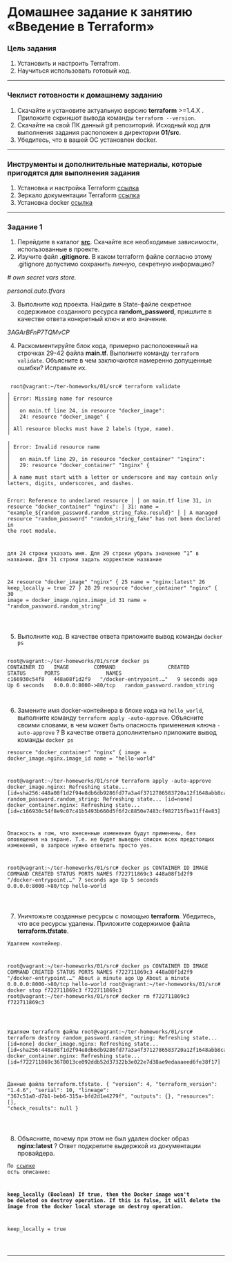 # Домашнее задание к занятию «Введение в Terraform»

### Цель задания

1. Установить и настроить Terrafrom.
2. Научиться использовать готовый код.

------

### Чеклист готовности к домашнему заданию

1. Скачайте и установите актуальную версию **terraform** >=1.4.X . Приложите скриншот вывода команды ```terraform --version```.
2. Скачайте на свой ПК данный git репозиторий. Исходный код для выполнения задания расположен в директории **01/src**.
3. Убедитесь, что в вашей ОС установлен docker.

------

### Инструменты и дополнительные материалы, которые пригодятся для выполнения задания

1. Установка и настройка Terraform  [ссылка](https://cloud.yandex.ru/docs/tutorials/infrastructure-management/terraform-quickstart#from-yc-mirror)
2. Зеркало документации Terraform  [ссылка](https://registry.tfpla.net/browse/providers) 
3. Установка docker [ссылка](https://docs.docker.com/engine/install/ubuntu/) 
------

### Задание 1

1. Перейдите в каталог [**src**](https://github.com/netology-code/ter-homeworks/tree/main/01/src). Скачайте все необходимые зависимости, использованные в проекте. 
2. Изучите файл **.gitignore**. В каком terraform файле согласно этому .gitignore допустимо сохранить личную, секретную информацию?



*# own secret vars store.*
  
*personal.auto.tfvars*

  
 
  
3. Выполните код проекта. Найдите  в State-файле секретное содержимое созданного ресурса **random_password**, пришлите в качестве ответа конкретный ключ и его значение.


  
 *3AGArBFnP7TQMvCP* 
  
  

4. Раскомментируйте блок кода, примерно расположенный на строчках 29-42 файла **main.tf**.
Выполните команду ```terraform validate```. Объясните в чем заключаются намеренно допущенные ошибки? Исправьте их.

</p>
<pre><code>
 root@vagrant:~/ter-homeworks/01/src# terraform validate
╷
│ Error: Missing name for resource
│
│   on main.tf line 24, in resource "docker_image":
│   24: resource "docker_image" {
│
│ All resource blocks must have 2 labels (type, name).
╵
╷
│ Error: Invalid resource name
│
│   on main.tf line 29, in resource "docker_container" "1nginx":
│   29: resource "docker_container" "1nginx" {
│
│ A name must start with a letter or underscore and may contain only letters, digits, underscores, and dashes.

Error: Reference to undeclared resource
│
│   on main.tf line 31, in resource "docker_container" "nginx":
│   31:   name  = "example_${random_password.random_string_fake.resuld}"
│
│ A managed resource "random_password" "random_string_fake" has not been declared in the root module.






для 24 строки указать имя.
Для 29 строки убрать значение “1” в названии.
Для 31 строки задать корректное название

24 resource "docker_image" "nginx" {
 25   name     	= "nginx:latest"
 26   keep_locally = true
 27 }
 28
 29 resource "docker_container" "nginx" {
 30   image = docker_image.nginx.image_id
 31   name  = "random_password.random_string"

</code></pre>



5. Выполните код. В качестве ответа приложите вывод команды ```docker ps```

</p>
<pre><code>
root@vagrant:~/ter-homeworks/01/src# docker ps
CONTAINER ID   IMAGE      	COMMAND              	CREATED     	STATUS     	PORTS              	NAMES
c166930c54f8   448a08f1d2f9   "/docker-entrypoint.…"   9 seconds ago   Up 6 seconds   0.0.0.0:8000->80/tcp   random_password.random_string




</code></pre>



  
6. Замените имя docker-контейнера в блоке кода на ```hello_world```, выполните команду ```terraform apply -auto-approve```.
Объясните своими словами, в чем может быть опасность применения ключа  ```-auto-approve``` ? В качестве ответа дополнительно приложите вывод команды ```docker ps```

</p>
<pre><code

resource "docker_container" "nginx" {
  image = docker_image.nginx.image_id
  name  = "hello-world"


root@vagrant:~/ter-homeworks/01/src# terraform apply -auto-approve
docker_image.nginx: Refreshing state... [id=sha256:448a08f1d2f94e8db6db9286fd77a3a4f3712786583720a12f1648abb8cace25nginx:latest]
random_password.random_string: Refreshing state... [id=none]
docker_container.nginx: Refreshing state... [id=c166930c54f8e9c07c41b5493b660d5f6f2c8850e7483cf982715fbe11ff4e83]




Опасность в том, что внесенные изменения будут применены, без оповещения на экране. Т.е. не будет выведен список всех предстоящих изменений, в запросе  нужно ответить просто  yes.



root@vagrant:~/ter-homeworks/01/src# docker ps
CONTAINER ID   IMAGE      	COMMAND              	CREATED     	STATUS     	PORTS              	NAMES
f722711869c3   448a08f1d2f9   "/docker-entrypoint.…"   7 seconds ago   Up 5 seconds   0.0.0.0:8000->80/tcp   hello-world



</code></pre>

7. Уничтожьте созданные ресурсы с помощью **terraform**. Убедитесь, что все ресурсы удалены. Приложите содержимое файла **terraform.tfstate**. 

</p>
<pre><code

Удаляем контейнер.

root@vagrant:~/ter-homeworks/01/src# docker ps
CONTAINER ID   IMAGE      	COMMAND              	CREATED          	STATUS          	PORTS              	NAMES
f722711869c3   448a08f1d2f9   "/docker-entrypoint.…"   About a minute ago   Up About a minute   0.0.0.0:8000->80/tcp   hello-world
root@vagrant:~/ter-homeworks/01/src# docker stop f722711869c3
f722711869c3
root@vagrant:~/ter-homeworks/01/src# docker rm f722711869c3
f722711869c3




</code></pre>

</p>
<pre><code

Удаляем terraform файлы
root@vagrant:~/ter-homeworks/01/src# terraform destroy
random_password.random_string: Refreshing state... [id=none]
docker_image.nginx: Refreshing state... [id=sha256:448a08f1d2f94e8db6db9286fd77a3a4f3712786583720a12f1648abb8cace25nginx:latest]
docker_container.nginx: Refreshing state... [id=f722711869c3678013ce092ddb52d37322b3e022e7d38ae9edaaaeed6fe38f17]


Данные файла terraform.tfstate.
{
  "version": 4,
  "terraform_version": "1.4.6",
  "serial": 10,
  "lineage": "367c51a0-d7b1-beb6-315a-bfd2d1e4279f",
  "outputs": {},
  "resources": [],
  "check_results": null
}


</code></pre>


8. Объясните, почему при этом не был удален docker образ **nginx:latest** ? Ответ подкрепите выдержкой из документации провайдера.

</p>
<pre><code

По [ссылке](https://registry.terraform.io/providers/kreuzwerker/docker/latest/docs/resources/image) есть описание:


**keep_locally (Boolean) If true, then the Docker image won't be deleted on destroy operation. If this is false, it will delete the image from the docker local storage on destroy operation.**

keep_locally = true



</code></pre>




------
